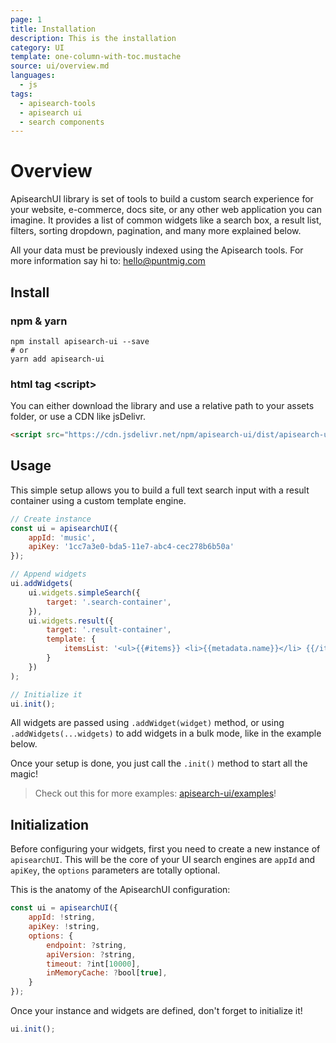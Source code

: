 ```yaml
---
page: 1
title: Installation
description: This is the installation
category: UI
template: one-column-with-toc.mustache
source: ui/overview.md
languages: 
  - js
tags:
  - apisearch-tools
  - apisearch ui
  - search components
---
```


# Overview

ApisearchUI library is set of tools to build a custom search experience for your 
website, e-commerce, docs site, or any other web application you can imagine.
It provides a list of common widgets like a search box, a result list, filters, 
sorting dropdown, pagination, and many more explained below.

All your data must be previously indexed using the Apisearch tools. For more 
information say hi to: hello@puntmig.com


## Install

### npm & yarn
```shell
npm install apisearch-ui --save
# or
yarn add apisearch-ui
```

### html tag \<script\>
You can either download the library and use a relative path to 
your assets folder, or use a CDN like jsDelivr. 
```html
<script src="https://cdn.jsdelivr.net/npm/apisearch-ui/dist/apisearch-ui.min.js"></script>
``````

## Usage
This simple setup allows you to build a full text search
input with a result container using a custom template 
engine.

```javascript
// Create instance
const ui = apisearchUI({
    appId: 'music',
    apiKey: '1cc7a3e0-bda5-11e7-abc4-cec278b6b50a'
});

// Append widgets
ui.addWidgets(
    ui.widgets.simpleSearch({
        target: '.search-container',
    }),
    ui.widgets.result({
        target: '.result-container',
        template: {
            itemsList: '<ul>{{#items}} <li>{{metadata.name}}</li> {{/items}}</ul>',
        }
    })
);

// Initialize it
ui.init();
```

All widgets are passed using `.addWidget(widget)` method,
or using `.addWidgets(...widgets)` to add widgets in a bulk mode,
like in the example below.

Once your setup is done, you just call the `.init()` method to 
start all the magic!

> Check out this for more examples: 
> [apisearch-ui/examples](https://github.com/puntmig/javascript-search-ui/tree/master/examples)!


## Initialization

Before configuring your widgets, first you need to create
a new instance of `apisearchUI`. This will be the core
of your UI search engines are `appId` and `apiKey`, the `options`
parameters are totally optional.

This is the anatomy of the ApisearchUI configuration:

```javascript
const ui = apisearchUI({
    appId: !string,
    apiKey: !string,
    options: {
        endpoint: ?string,
        apiVersion: ?string,
        timeout: ?int[10000],
        inMemoryCache: ?bool[true],
    }
});
```

Once your instance and widgets are defined, don't
forget to initialize it!

```javascript
ui.init();
```